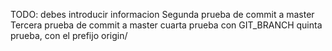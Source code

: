 TODO: debes introducir informacion
Segunda prueba de commit a master
Tercera prueba de commit a master
cuarta prueba con GIT_BRANCH
quinta prueba, con el prefijo origin/